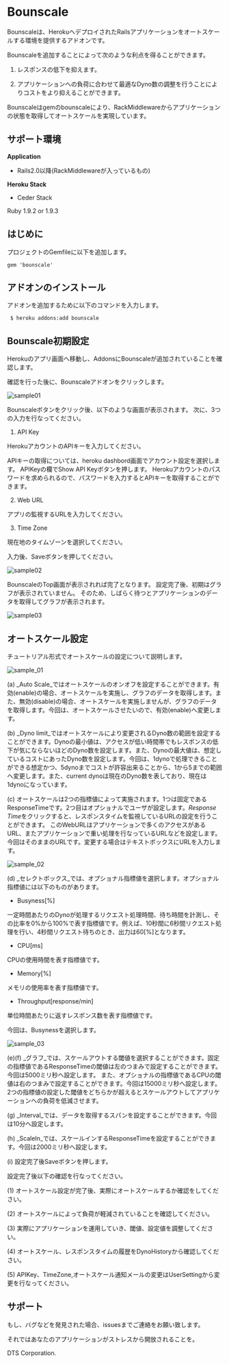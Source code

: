 # Bounscale
Bounscaleは、HerokuへデプロイされたRailsアプリケーションをオートスケールする環境を提供するアドオンです。

Bounscaleを追加することによって次のような利点を得ることができます。

1. レスポンスの低下を抑えます。

2. アプリケーションへの負荷に合わせて最適なDyno数の調整を行うことによりコストをより抑えることができます。

Bounscaleはgemのbounscaleにより、RackMiddlewareからアプリケーションの状態を取得してオートスケールを実現しています。

## サポート環境
__Application__

 * Rails2.0以降(RackMiddlewareが入っているもの)

__Heroku Stack__

 * Ceder Stack

 Ruby 1.9.2 or 1.9.3

## はじめに

 プロジェクトのGemfileに以下を追加します。

```Gemfile
gem 'bounscale'
```

## アドオンのインストール

 アドオンを追加するために以下のコマンドを入力します。

```
 $ heroku addons:add bounscale
```

## Bounscale初期設定

 Herokuのアプリ画面へ移動し、AddonsにBounscaleが追加されていることを確認します。

 確認を行った後に、Bounscaleアドオンをクリックします。

 ![sample01](https://s3.amazonaws.com/bounscale/sample01.png)

 Bounscaleボタンをクリック後、以下のような画面が表示されます。
 次に、3つの入力を行なってください。

 1. API Key

 HerokuアカウントのAPIキーを入力してください。

 APIキーの取得については、heroku dashbord画面でアカウント設定を選択します。
 APIKeyの欄でShow API Keyボタンを押します。
 Herokuアカウントのパスワードを求められるので、パスワードを入力するとAPIキーを取得することができます。

 2. Web URL

 アプリの監視するURLを入力してください。

 3. Time Zone

 現在地のタイムゾーンを選択してください。

入力後、Saveボタンを押してください。

 ![sample02](https://s3.amazonaws.com/bounscale/sample02.png)

BounscaleのTop画面が表示されれば完了となります。
設定完了後、初期はグラフが表示されていません。
そのため、しばらく待つとアプリケーションのデータを取得してグラフが表示されます。

 ![sample03](https://s3.amazonaws.com/bounscale/sample03.png)

## オートスケール設定

 チュートリアル形式でオートスケールの設定について説明します。

 ![sample_01](https://s3.amazonaws.com/bounscale/sample_01.png)

 (a) _Auto Scale_ではオートスケールのオンオフを設定することができます。有効(enable)の場合、オートスケールを実施し、グラフのデータを取得します。また、無効(disable)の場合、オートスケールを実施しませんが、グラフのデータを取得します。今回は、オートスケールさせたいので、有効(enable)へ変更します。

 (b) _Dyno limit_ではオートスケールにより変更されるDyno数の範囲を設定することができます。Dynoの最小値は、アクセスが低い時間帯でもレスポンスの低下が気にならないほどのDyno数を設定します。また、Dynoの最大値は、想定しているコストにあったDyno数を設定します。今回は、1dynoで処理できることができる想定かつ、5dynoまでコストが許容出来ることから、1から5までの範囲へ変更します。また、current dynoは現在のDyno数を表しており、現在は1dynoになっています。

 (c) オートスケールは2つの指標値によって実施されます。1つは固定であるResponseTimeです。2つ目はオプショナルでユーザが設定します。*Response Time*をクリックすると、レスポンスタイムを監視しているURLの設定を行うことができます。
このWebURLはアプリケーションで多くのアクセスがあるURL、またアプリケーションで重い処理を行なっているURLなどを設定します。今回はそのままのURLです。変更する場合はテキストボックスにURLを入力します。

 ![sample_02](https://s3.amazonaws.com/bounscale/sample_02.png)

 (d) _セレクトボックス_では、オプショナル指標値を選択します。オプショナル指標値には以下のものがあります。

 * Busyness[%]

 一定時間あたりのDynoが処理するリクエスト処理時間、待ち時間を計測し、その比率を0%から100%で表す指標値です。例えば、10秒間に6秒間リクエスト処理を行い、4秒間リクエスト待ちのとき、出力は60[%]となります。

 * CPU[ms]

 CPUの使用時間を表す指標値です。

 * Memory[%]

 メモリの使用率を表す指標値です。

 * Throughput[response/min]

 単位時間あたりに返すレスポンス数を表す指標値です。

今回は、Busynessを選択します。

 ![sample_03](https://s3.amazonaws.com/bounscale/sample_03.png)

 (e)(f) _グラフ_では、スケールアウトする閾値を選択することができます。固定の指標値であるResponseTimeの閾値は左のつまみで設定することができます。今回は5000ミリ秒へ設定します。
また、オプショナルの指標値であるCPUの閾値は右のつまみで設定することができます。今回は15000ミリ秒へ設定します。2つの指標値の設定した閾値をどちらかが超えるとスケールアウトしてアプリケーションへの負荷を低減させます。

 (g) _Interval_では、データを取得するスパンを設定することができます。今回は10分へ設定します。

 (h) _ScaleIn_では、スケールインするResponseTimeを設定することができます。今回は2000ミリ秒へ設定します。
 
 (i) 設定完了後Saveボタンを押します。


設定完了後以下の確認を行なってください。

 (1) オートスケール設定が完了後、実際にオートスケールするか確認をしてください。

 (2) オートスケールによって負荷が軽減されていることを確認してください。

 (3) 実際にアプリケーションを運用していき、閾値、設定値を調整してください。

 (4) オートスケール、レスポンスタイムの履歴をDynoHistoryから確認してください。

 (5) APIKey、TimeZone,オートスケール通知メールの変更はUserSettingから変更を行なってください。


## サポート

 もし、バグなどを発見された場合、issuesまでご連絡をお願い致します。
 
 それではあなたのアプリケーションがストレスから開放されることを。

 DTS Corporation.
